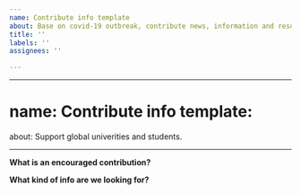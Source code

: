 ```yaml
---
name: Contribute info template
about: Base on covid-19 outbreak, contribute news, information and resources for global univerities and students.
title: ''
labels: ''
assignees: ''

---
```


---
# name: Contribute info template:
about: Support global univerities and students.

---

<!-- Bug reports and Feature requests must use other templates, or will be closed -->
<!-- Please ask questions on the NetlifyCMS Gitter channel (https://gitter.im/netlify/NetlifyCMS). -->
<!-- Issues which contain questions or support requests will be closed. -->

**What is an encouraged contribution?**

**What kind of info are we looking for?**

